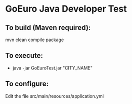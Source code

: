 # GoEuro Java Developer Test

## To build (Maven required):

mvn clean compile package

## To execute:

* java -jar GoEuroTest.jar "CITY_NAME"

## To configure:

Edit the file src/main/resources/application.yml
